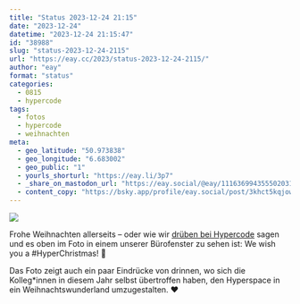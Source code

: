 ```yaml
---
title: "Status 2023-12-24 21:15"
date: "2023-12-24"
datetime: "2023-12-24 21:15:47"
id: "38988"
slug: "status-2023-12-24-2115"
url: "https://eay.cc/2023/status-2023-12-24-2115/"
author: "eay"
format: "status"
categories:
  - 0815
  - hypercode
tags:
  - fotos
  - hypercode
  - weihnachten
meta:
  - geo_latitude: "50.973838"
  - geo_longitude: "6.683002"
  - geo_public: "1"
  - yourls_shorturl: "https://eay.li/3p7"
  - _share_on_mastodon_url: "https://eay.social/@eay/111636994355502031"
  - content_copy: "https://bsky.app/profile/eay.social/post/3khct5kqjow2d"
---
```


![](https://eay.cc/uploads/2023/hyperchristmas-2023.jpg)

Frohe Weihnachten allerseits – oder wie wir [drüben bei Hypercode](https://hypercode.de/blog/hyperchristmas-2023/) sagen und es oben im Foto in einem unserer Bürofenster zu sehen ist: We wish you a #HyperChristmas! 🎄

Das Foto zeigt auch ein paar Eindrücke von drinnen, wo sich die Kolleg\*innen in diesem Jahr selbst übertroffen haben, den Hyperspace in ein Weihnachtswunderland umzugestalten. ❤️
